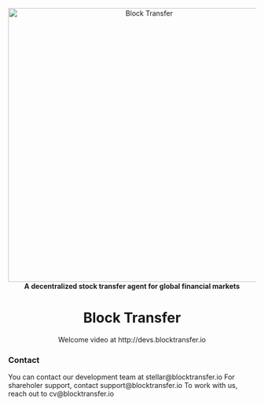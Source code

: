 <div align="center">
<a href="https://www.blocktransfer.io"><img alt="Block Transfer" src="https://www.blocktransfer.io/hosted/images/39/3e0a939c35424d9a5b392a10a08e28/BT_GH.png" width="558" /></a>
<br/>
<strong>A decentralized stock transfer agent for global financial markets</strong>

<h1>Block Transfer</h1>
Welcome video at http://devs.blocktransfer.io
</div>

<div align="left">
<h3>Contact</h3>  
You can contact our development team at stellar@blocktransfer.io
For shareholer support, contact support@blocktransfer.io
To work with us, reach out to cv@blocktransfer.io
  
</div>
